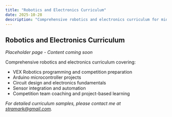 ```yaml
---
title: "Robotics and Electronics Curriculum"
date: 2025-10-28
description: "Comprehensive robotics and electronics curriculum for middle and high school students."
---
```


## Robotics and Electronics Curriculum

*Placeholder page - Content coming soon*

Comprehensive robotics and electronics curriculum covering:
- VEX Robotics programming and competition preparation
- Arduino microcontroller projects
- Circuit design and electronics fundamentals
- Sensor integration and automation
- Competition team coaching and project-based learning

*For detailed curriculum samples, please contact me at [stramark@gmail.com](mailto:stramark@gmail.com).*
